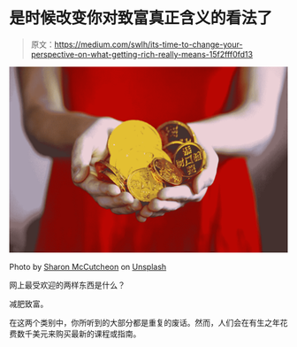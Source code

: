 # 是时候改变你对致富真正含义的看法了

> 原文：<https://medium.com/swlh/its-time-to-change-your-perspective-on-what-getting-rich-really-means-15f2fff0fd13>

![](img/208f84f6f582be8ef76a1a4a03f5bfe3.png)

Photo by [Sharon McCutcheon](https://unsplash.com/@sharonmccutcheon?utm_source=unsplash&utm_medium=referral&utm_content=creditCopyText) on [Unsplash](https://unsplash.com/search/photos/wealth?utm_source=unsplash&utm_medium=referral&utm_content=creditCopyText)

网上最受欢迎的两样东西是什么？

减肥致富。

在这两个类别中，你所听到的大部分都是重复的废话。然而，人们会在有生之年花费数千美元来购买最新的课程或指南。
